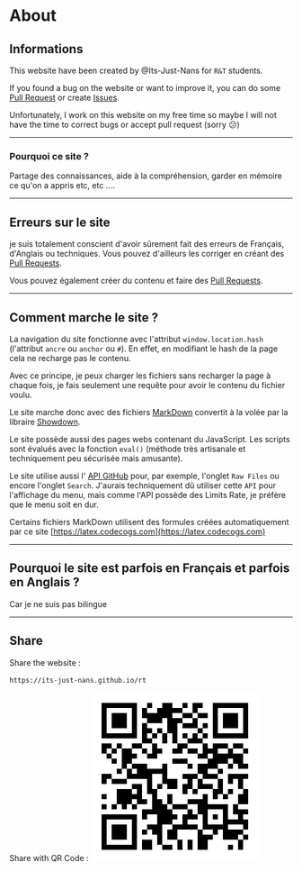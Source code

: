 <!--
Created by Its-Just-Nans - https://github.com/Its-Just-Nans
Copyright Its-Just-Nans
--->

# About

## Informations

This website have been created by @Its-Just-Nans for `R&T` students.

If you found a bug on the website or want to improve it, you can do some [Pull Request](https://github.com/Its-Just-Nans/rt/pulls) or create [Issues](https://github.com/Its-Just-Nans/rt/issues).

Unfortunately, I work on this website on my free time so maybe I will not have the time to correct bugs or accept pull request (sorry :confused:)

---

### Pourquoi ce site ?

Partage des connaissances, aide à la compréhension, garder en mémoire ce qu'on a appris etc, etc ....

---

## Erreurs sur le site

je suis totalement conscient d'avoir sûrement fait des erreurs de Français, d'Anglais ou techniques. Vous pouvez d'ailleurs les corriger en créant des [Pull Requests](https://github.com/Its-Just-Nans/rt/pulls).

Vous pouvez également créer du contenu et faire des [Pull Requests](https://github.com/Its-Just-Nans/rt/pulls).

---

## Comment marche le site ?

La navigation du site fonctionne avec l'attribut `window.location.hash` (l'attribut `ancre` ou `anchor` ou `#`). En effet, en modifiant le hash de la page cela ne recharge pas le contenu.

Avec ce principe, je peux charger les fichiers sans recharger la page à chaque fois, je fais seulement une requête pour avoir le contenu du fichier voulu.

Le site marche donc avec des fichiers [MarkDown](https://fr.wikipedia.org/wiki/Markdown) convertit à la volée par la libraire [Showdown](https://github.com/showdownjs/showdown).

Le site possède aussi des pages webs contenant du JavaScript. Les scripts sont évalués avec la fonction `eval()` (méthode très artisanale et techniquement peu sécurisée mais amusante).

Le site utilise aussi l' [API GitHub](https://docs.github.com/en/rest) pour, par exemple, l'onglet `Raw Files` ou encore l'onglet `Search`. J'aurais techniquement dû utiliser cette `API` pour l'affichage du menu, mais comme l'API possède des Limits Rate, je préfère que le menu soit en dur.

Certains fichiers MarkDown utilisent des formules créées automatiquement par ce site [https://latex.codecogs.com](https://latex.codecogs.com)

---

## Pourquoi le site est parfois en Français et parfois en Anglais ?

Car je ne suis pas bilingue

---

## Share

Share the website :

```html
https://its-just-nans.github.io/rt
```

Share with QR Code :
![QR Code to this website](./data/qr_code.png)
